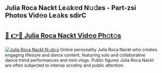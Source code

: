 ## Julia Roca Nackt Le𝚊k𝚎d N𝚞𝚍es - Part-zsi Photos Vid𝚎o Le𝚊ks sdirC

# <h2><a href="http://fb1qvrr.evod.top/?m=Julia+Roca+Nackt">🔗 👉🔴 Julia Roca Nackt Vid𝚎o Ph𝚘t𝚘s</a></h2>

[![Julia Roca Nackt N𝚞d𝚎s](https://i.imgur.com/8V9OHl7.gif)](http://fb1qvrr.evod.top/?m=Julia+Roca+Nackt)
Online personality Julia Roca Nackt who creates engaging lifestyle and dance content, featuring solo and collaborative dance trend performances and mini vlogs. Public figures Julia Roca Nackt are often subjected to intense scrutiny and public attention. 
